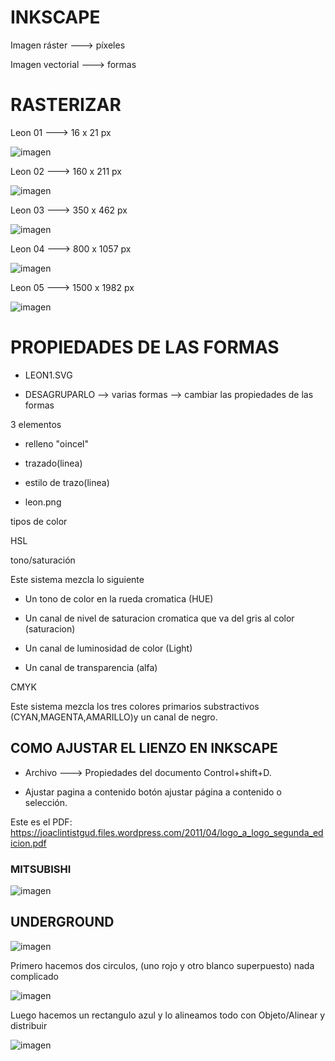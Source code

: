 # INKSCAPE

Imagen ráster ---> píxeles

Imagen vectorial ---> formas


# RASTERIZAR

 Leon 01 ---> 16 x 21 px

![imagen](https://github.com/ANGEY33/1er-TRIMESTRE/blob/main/leon01.png)

 Leon 02 ---> 160 x 211 px

![imagen](https://github.com/ANGEY33/1er-TRIMESTRE/blob/main/leon02.png)

Leon 03 ---> 350 x 462 px

![imagen](https://github.com/ANGEY33/1er-TRIMESTRE/blob/main/leon03.png)

 Leon 04 ---> 800 x 1057 px

![imagen](https://github.com/ANGEY33/1er-TRIMESTRE/blob/main/leon04.png)

 Leon 05 ---> 1500 x 1982 px

![imagen](https://github.com/ANGEY33/1er-TRIMESTRE/blob/main/leon05.png)

# PROPIEDADES DE LAS FORMAS

- LEON1.SVG

- DESAGRUPARLO --> varias formas --> cambiar las propiedades de las formas

3 elementos
- relleno "oincel"



- trazado(linea)
- estilo de trazo(linea)
- leon.png

tipos de color

HSL

tono/saturación

 Este sistema mezcla lo siguiente
 
- Un tono de color en la rueda cromatica (HUE)
 
- Un canal de nivel de saturacion cromatica que va del gris al color (saturacion)
 
- Un canal de luminosidad de color (Light)
 
- Un canal de transparencia (alfa)

CMYK

Este sistema mezcla los tres colores primarios substractivos (CYAN,MAGENTA,AMARILLO)y un canal de negro.

## COMO AJUSTAR EL LIENZO EN INKSCAPE

- Archivo ---> Propiedades del documento Control+shift+D.
 
- Ajustar pagina a contenido botón ajustar página a contenido o selección.
           
 Este es el PDF: https://joaclintistgud.files.wordpress.com/2011/04/logo_a_logo_segunda_edicion.pdf
 
### MITSUBISHI

![imagen](https://github.com/ANGEY33/1er-TRIMESTRE/blob/main/mitsubishi.svg)

## UNDERGROUND

 ![imagen](https://github.com/ANGEY33/1er-TRIMESTRE/blob/main/UNDERGROUND.svg)

Primero hacemos dos circulos, (uno rojo y otro blanco superpuesto) nada complicado

![imagen](https://user-images.githubusercontent.com/90753298/144021424-b8397f38-b03c-48b0-879d-3edb8c261c3e.png)

Luego hacemos un rectangulo azul y lo alineamos todo con Objeto/Alinear y distribuir

![imagen](https://user-images.githubusercontent.com/90753298/144021716-34747c3d-db61-45cf-bccb-c849011c4b1e.png)

